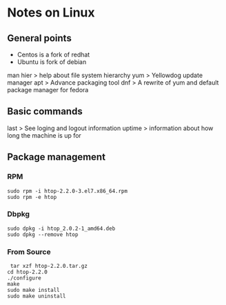 # Notes on Linux
## General points
- Centos is a fork of redhat
- Ubuntu is fork of debian

man hier  > help about file system hierarchy
yum > Yellowdog update manager
apt > Advance packaging tool
dnf > A rewrite of yum and default package manager for fedora


## Basic commands

last > See loging and logout information
uptime > information about how long the machine is up for

## Package management
### RPM
```
sudo rpm -i htop-2.2.0-3.el7.x86_64.rpm
sudo rpm -e htop

```
### Dbpkg
```
sudo dpkg -i htop_2.0.2-1_amd64.deb
sudo dpkg --remove htop
```
### From Source
```
 tar xzf htop-2.2.0.tar.gz
cd htop-2.2.0
./configure
make
sudo make install
sudo make uninstall
```
